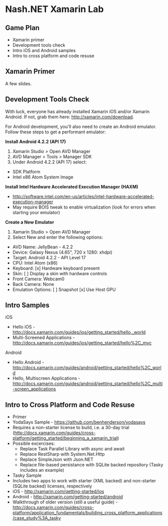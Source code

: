 Nash.NET Xamarin Lab
====================

## Game Plan

* Xamarin primer
* Development tools check
* Intro iOS and Android samples
* Intro to cross platform and code resuse

## Xamarin Primer

A few slides.

## Development Tools Check

With luck, everyone has already installed Xamarin iOS and/or Xamarin Android. If not, grab them here: http://xamarin.com/download.

For Android development, you'll also need to create an Android emulator. Follow these steps to get a performant emulator:

**Install Android 4.2.2 (API 17)**

1. Xamarin Studio > Open AVD Manager
2. AVD Manager > Tools > Manager SDK
3. Under Android 4.2.2 (API 17) select:

- SDK Platform
- Intel x86 Atom System Image

**Install Intel Hardware Accelerated Execution Manager (HAXM)**

- http://software.intel.com/en-us/articles/intel-hardware-accelerated-execution-manager
- May require BOIS tweak to enable virtualization (look for errors when starting your emulator)

**Create a New Emulator**

1. Xamarin Studio > Open AVD Manager
2. Select New and enter the following options:

- AVD Name: JellyBean - 4.2.2
- Device: Galaxy Nexus (4.65", 720 x 1280: xhdpi)
- Target: Android 4.2.2 - API Level 17
- CPU: Intel Atom (x86)
- Keyboard: [x] Hardware keyboard present
- Skin: [ ] Display a skin with hardware controls
- Front Camera: Webcam0
- Back Camera: None
- Emulation Options: [ ] Snapshot [x] Use Host GPU

## Intro Samples

iOS 
* Hello iOS - http://docs.xamarin.com/guides/ios/getting_started/hello,_world
* Multi-Screened Applications - http://docs.xamarin.com/guides/ios/getting_started/hello%2C_mvc

Android
* Hello Android - http://docs.xamarin.com/guides/android/getting_started/hello%2C_world
* Hello, Multiscreen Applications - http://docs.xamarin.com/guides/android/getting_started/hello%2C_multi-screen_applications

## Intro to Cross Platform and Code Resuse

* Primer
* YodaSays Sample - https://github.com/benhenderson/yodasays
 * Requires a non-starter license to build, i.e. a 30-day trial (http://docs.xamarin.com/guides/cross-platform/getting_started/beginning_a_xamarin_trial)
 * Possible excercises:
   * Replace Task Parallel Library with async and await
   * Replace RestSharp with System.Net.Http
   * Replace SimpleJson with Json.NET
   * Replace file-based persistance with SQLite backed repository (Tasky includes an example)
* Tasky Sample
 * Includes two apps to work with starter (XML backed) and non-starter (SQLite backed) licenses, respectively 
 * iOS - http://xamarin.com/getting-started/ios
 * Android - http://xamarin.com/getting-started/android
 * Walkthrough of older version (still a useful guide) - http://docs.xamarin.com/guides/cross-platform/application_fundamentals/building_cross_platform_applications/case_study%3A_tasky
